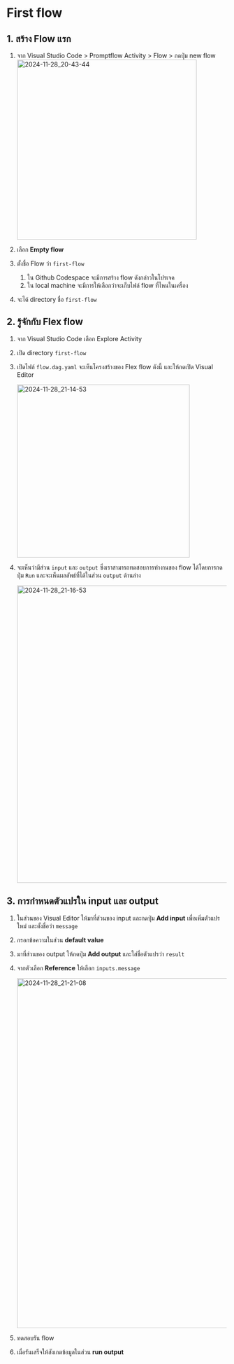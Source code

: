
# First flow

## 1. สร้าง Flow แรก

1. จาก Visual Studio Code > Promptflow Activity > Flow > กดปุ่ม new flow
    <img width="411" alt="2024-11-28_20-43-44" src="https://github.com/user-attachments/assets/02301d39-7350-49e3-ace1-caf6f7e438ce">

2. เลือก **Empty flow** 
3. ตั้งชื่อ Flow ว่า `first-flow`
   1. ใน Github Codespace จะมีการสร้าง flow ดังกล่าวในโปรเจค
   2. ใน local machine จะมีการให้เลือกว่าจะเก็บไฟล์ flow ที่ไหนในเครื่อง
4. จะได้ directory ชื่อ `first-flow` 


## 2. รู้จักกับ Flex flow

1. จาก Visual Studio Code เลือก Explore Activity
2. เปิด directory `first-flow` 
3. เปิดไฟล์ `flow.dag.yaml` จะเห็นโครงสร้างของ Flex flow ดังนี้ และให้กดเปิด Visual Editor

    <img width="395" alt="2024-11-28_21-14-53" src="https://github.com/user-attachments/assets/194b8422-40e8-448b-aad2-1bf4835a8a56">


4. จะเห็นว่ามีส่วน `input` และ `output` ซึ่งเราสามารถทดสอบการทำงานของ flow ได้โดยการกดปุ่ม `Run` และจะเห็นผลลัพธ์ที่ได้ในส่วน `output` ด้านล่าง

    <img width="679" alt="2024-11-28_21-16-53" src="https://github.com/user-attachments/assets/7740849e-1c72-4f7e-9028-54f24e2a9c2a">


## 3. การกำหนดตัวแปรใน input และ output 

1. ในส่วนของ Visual Editor ให้มาที่ส่วนของ input และกดปุ่ม **Add input** เพื่อเพิ่มตัวแปรใหม่ และตั้งชื่อว่า `message` 
2. กรอกข้อความในส่วน **default value**
3. มาที่ส่วนของ output ให้กดปุ่ม **Add output** และใส่ชื่อตัวแปรว่า `result` 
4. จากตัวเลือก **Reference** ให้เลือก `inputs.message`

    <img width="799" alt="2024-11-28_21-21-08" src="https://github.com/user-attachments/assets/75894ace-3511-4164-bdb6-438ce0a241f3">

5. ทดสอบรัน flow  
6. เมื่อรันเสร็จให้สังเกตข้อมูลในส่วน **run output**
